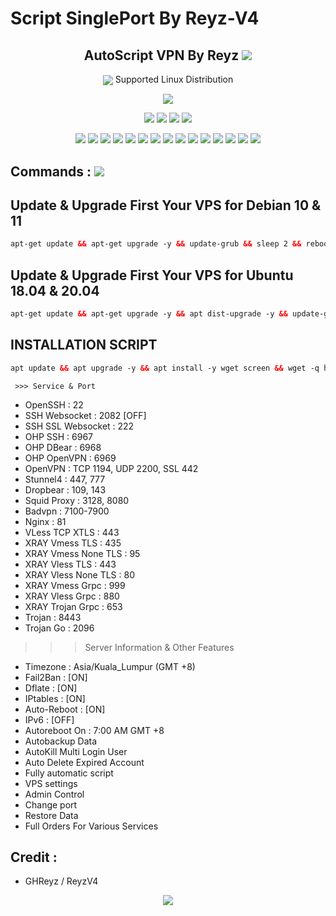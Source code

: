 # Script SinglePort By Reyz-V4

 <h2 align="center">AutoScript VPN By Reyz <img src="https://img.shields.io/badge/Version-ReyzV4.0-blue.svg"></h2>


<p align="center"><img src="https://i.postimg.cc/D06X0V5g/IMG-20221211-235224.jpg"


<h2 align="center"> Supported Linux Distribution</h2>
<p align="center"><img src="https://d33wubrfki0l68.cloudfront.net/5911c43be3b1da526ed609e9c55783d9d0f6b066/9858b/assets/img/debian-ubuntu-hover.png"></p>
<p align="center"><img src="https://img.shields.io/static/v1?style=for-the-badge&logo=debian&label=Debian%2010&message=Buster&color=blue"> <img src="https://img.shields.io/static/v1?style=for-the-badge&logo=debian&label=Debian%2011&message=Bullseye&color=blue"> <img src="https://img.shields.io/static/v1?style=for-the-badge&logo=ubuntu&label=Ubuntu%2018&message=18.04 LTS&color=blue"> <img src="https://img.shields.io/static/v1?style=for-the-badge&logo=ubuntu&label=Ubuntu%2020&message=20.04 LTS&color=blue"></p>

<p align="center"><img src="https://img.shields.io/badge/Service-OpenSSH-success.svg"> <img src="https://img.shields.io/badge/Service-Dropbear-success.svg">  <img src="https://img.shields.io/badge/Service-Websocket-success.svg"> <img src="https://img.shields.io/badge/Service-BadVPN-success.svg">  <img src="https://img.shields.io/badge/Service-Stunnel-success.svg">  <img src="https://img.shields.io/badge/Service-OpenVPN-success.svg">  <img src="https://img.shields.io/badge/Service-Squid3-success.svg">  <img   src="https://img.shields.io/badge/Service-Webmin-success.svg">  <img src="https://img.shields.io/badge/Service-OHP-success.svg">  <img
src="https://img.shields.io/badge/Service-Xray-success.svg">  <img src= "https://img.shields.io/badge/Service-SSR-success.svg">  <img src="https://img.shields.io/badge/Service-Trojan Go-success.svg"> <img src="https://img.shields.io/badge/Service-Trojan-success.svg"> <img src="https://img.shields.io/badge/Service-WireGuard-success.svg"> <img src="https://img.shields.io/badge/Service-Shadowsocks-success.svg">

## Commands : <img src="https://img.shields.io/static/v1?style=for-the-badge&logo=powershell&label=Shell&message=Bash%20Script&color=lightgray">

## Update & Upgrade First Your VPS for Debian 10 & 11

  ```html
  apt-get update && apt-get upgrade -y && update-grub && sleep 2 && reboot

  ```

## Update & Upgrade First Your VPS for Ubuntu 18.04 & 20.04

  ```html
  apt-get update && apt-get upgrade -y && apt dist-upgrade -y && update-grub && sleep 2 && reboot

  ```
 
## INSTALLATION SCRIPT 
  ```html
apt update && apt upgrade -y && apt install -y wget screen && wget -q https://raw.githubusercontent.com/GH-reyz/vpn/main/setup.sh && chmod +x setup.sh && screen -S setup ./setup.sh

   ```

     >>> Service & Port
   - OpenSSH                 : 22
   - SSH Websocket           : 2082 [OFF]
   - SSH SSL Websocket       : 222
   - OHP SSH                 : 6967
   - OHP DBear               : 6968
   - OHP OpenVPN             : 6969
   - OpenVPN                 : TCP 1194, UDP 2200, SSL 442
   - Stunnel4                : 447, 777
   - Dropbear                : 109, 143
   - Squid Proxy             : 3128, 8080
   - Badvpn                  : 7100-7900
   - Nginx                   : 81
   - VLess TCP XTLS          : 443
   - XRAY  Vmess TLS         : 435
   - XRAY  Vmess None TLS    : 95
   - XRAY  Vless TLS         : 443
   - XRAY  Vless None TLS    : 80
   - XRAY  Vmess Grpc        : 999
   - XRAY  Vless Grpc        : 880
   - XRAY  Trojan Grpc       : 653
   - Trojan                  : 8443
   - Trojan Go               : 2096
   >>> Server Information & Other Features
   - Timezone                : Asia/Kuala_Lumpur (GMT +8)
   - Fail2Ban                : [ON]
   - Dflate                  : [ON]
   - IPtables                : [ON]
   - Auto-Reboot             : [ON]
   - IPv6                    : [OFF]
   - Autoreboot On           : 7:00 AM GMT +8
   - Autobackup Data
   - AutoKill Multi Login User
   - Auto Delete Expired Account
   - Fully automatic script
   - VPS settings
   - Admin Control
   - Change port
   - Restore Data
   - Full Orders For Various Services

## Credit :
*   GHReyz / ReyzV4

<p align="center">
  <a><img src="https://img.shields.io/badge/Copyright%20©-PADU%20AutoScriptVPN%202022.%20All%20rights%20reserved...-blueviolet.svg" style="max-width:200%;">
    </p>
   </p>
